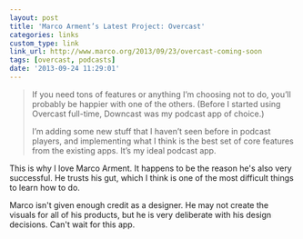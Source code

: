```yaml
---
layout: post
title: 'Marco Arment’s Latest Project: Overcast'
categories: links
custom_type: link
link_url: http://www.marco.org/2013/09/23/overcast-coming-soon
tags: [overcast, podcasts]
date: '2013-09-24 11:29:01'
---
```

>If you need tons of features or anything I’m choosing not to do, you’ll probably be happier with one of the others. (Before I started using Overcast full-time, Downcast was my podcast app of choice.)
>
>I’m adding some new stuff that I haven’t seen before in podcast players, and implementing what I think is the best set of core features from the existing apps. It’s my ideal podcast app.

This is why I love Marco Arment. It happens to be the reason he's also very successful. He trusts his gut, which I think is one of the most difficult things to learn how to do.

Marco isn't given enough credit as a designer. He may not create the visuals for all of his products, but he is very deliberate with his design decisions. Can't wait for this app.
